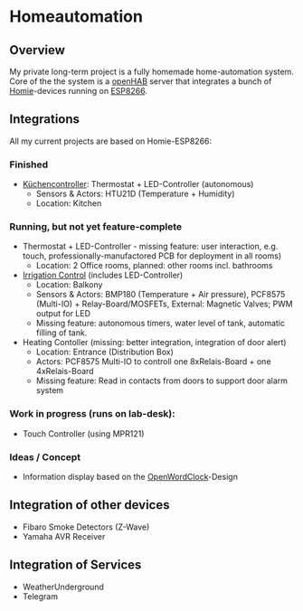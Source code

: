 # Homeautomation

## Overview
My private long-term project is a fully homemade home-automation system.
Core of the the system is a [openHAB](https://www.openhab.org) server that integrates a bunch of  [Homie](https://github.com/marvinroger/homie)-devices running on [ESP8266](https://github.com/esp8266/Arduino).

## Integrations

All my current projects are based on Homie-ESP8266:

### Finished
  * [Küchencontroller](thing_kuechencontroller.html): Thermostat + LED-Controller (autonomous)  
    * Sensors & Actors: HTU21D (Temperature + Humidity)
    * Location: Kitchen

### Running, but not yet feature-complete
  * Thermostat + LED-Controller - missing feature: user interaction, e.g. touch, professionally-manufactored PCB for deployment in all rooms)
    * Location: 2 Office rooms, planned: other rooms incl. bathrooms
  * [Irrigation Control](thing_balkoncontroller.html) (includes LED-Controller) 
    * Location: Balkony
    * Sensors & Actors: BMP180 (Temperature + Air pressure), PCF8575 (Multi-IO) + Relay-Board/MOSFETs, External: Magnetic Valves; PWM output for LED
    * Missing feature: autonomous timers, water level of tank, automatic filling of tank.
  * Heating Contoller (missing: better integration, integration of door alert)
    * Location: Entrance (Distribution Box)
    * Actors: PCF8575 Multi-IO to controll one 8xRelais-Board + one 4xRelais-Board
    * Missing feature: Read in contacts from doors to support door alarm system
  
### Work in progress (runs on lab-desk):
  * Touch Controller (using MPR121)

### Ideas / Concept
  * Information display based on the [OpenWordClock](https://github.com/fablabnbg/OpenWordClock)-Design

## Integration of other devices
  * Fibaro Smoke Detectors (Z-Wave)
  * Yamaha AVR Receiver

## Integration of Services
  * WeatherUnderground
  * Telegram

